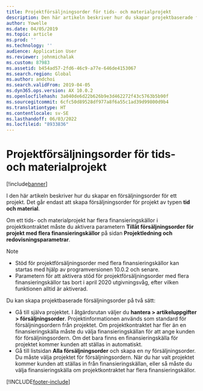 ```yaml
---
title: Projektförsäljningsorder för tids- och materialprojekt
description: Den här artikeln beskriver hur du skapar projektbaserade försäljningsorder för tids- och materialprojekt.
author: Yowelle
ms.date: 04/05/2019
ms.topic: article
ms.prod: ''
ms.technology: ''
audience: Application User
ms.reviewer: johnmichalak
ms.custom: 87983
ms.assetid: b454ad57-2fd6-46c9-a77e-646de4153067
ms.search.region: Global
ms.author: andchoi
ms.search.validFrom: 2019-04-05
ms.dyn365.ops.version: AX 10.0.2
ms.openlocfilehash: 3a040de6d22b626b9e3d462272f43c5763b5b90f
ms.sourcegitcommit: 6cfc50d89528df977a8f6a55c1ad39d99800d9b4
ms.translationtype: HT
ms.contentlocale: sv-SE
ms.lasthandoff: 06/03/2022
ms.locfileid: "8933836"
---
```

# <a name="project-sales-orders-for-time-and-material-projects"></a>Projektförsäljningsorder för tids- och materialprojekt

[!include[banner](../includes/banner.md)]

I den här artikeln beskriver hur du skapar en försäljningsorder för ett projekt. Det går endast att skapa försäljningsorder för projekt av typen **tid och material**.

Om ett tids- och materialprojekt har flera finansieringskällor i projektkontraktet måste du aktivera parametern **Tillåt försäljningsorder för projekt med flera finansieringskällor** på sidan **Projektledning och redovisningsparametrar**. 

> [!NOTE]
> - Stöd för projektförsäljningsorder med flera finansieringskällor kan startas med hjälp av programversionen 10.0.2 och senare.
> - Parametern för att aktivera stöd för projektförsäljningsorder med flera finansieringskällor tas bort i april 2020 utgivningsvåg, efter vilken funktionen alltid är aktiverad.

Du kan skapa projektbaserade försäljningsorder på två sätt:

- Gå till själva projektet. I åtgärdsrutan väljer du **hantera > artikeluppgifter > försäljningsorder**. Projektinformationen används som standard för försäljningsordern från projektet. Om projektkontraktet har fler än en finansieringskälla måste du välja finansieringskällan för att ange kunden för försäljningsordern. Om det bara finns en finansieringskälla för projektet kommer kunden att ställas in automatiskt.
- Gå till listsidan **Alla försäljningsorder** och skapa en ny försäljningsorder. Du måste välja projektet för försäljningsordern. När du har valt projektet kommer kunden att ställas in från finansieringskällan, eller så måste du välja finansieringskälla om projektkontraktet har flera finansieringskällor.



[!INCLUDE[footer-include](../includes/footer-banner.md)]